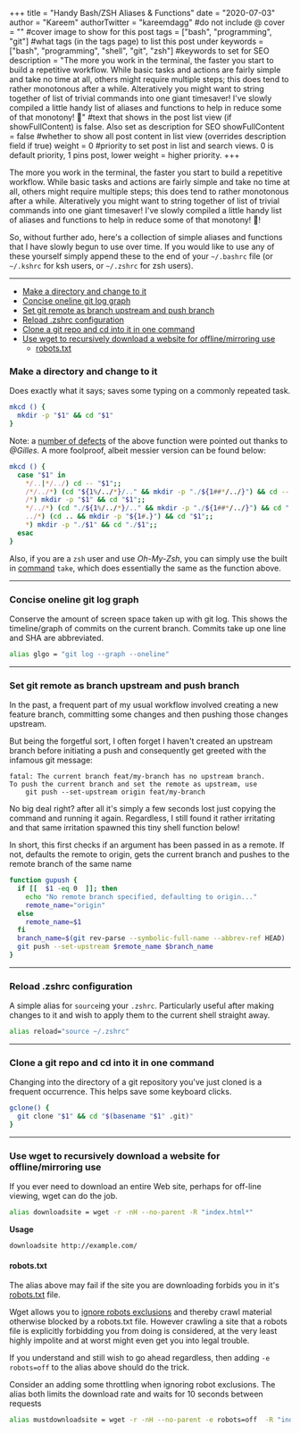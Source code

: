 +++
title = "Handy Bash/ZSH Aliases & Functions"
date = "2020-07-03"
author = "Kareem" 
authorTwitter = "kareemdagg" #do not include @
cover = "" #cover image to show for this post
tags = ["bash", "programming", "git"] #what tags (in the tags page) to list this post under
keywords = ["bash", "programming", "shell", "git", "zsh"] #keywords to set for SEO
description = "The more you work in the terminal, the faster you start to build a repetitive workflow. While basic tasks and actions are fairly simple and take no time at all, others might require multiple steps; this does tend to rather monotonous after a while. Alteratively you might want to string together of list of trivial commands into one giant timesaver! I've slowly compiled a little handy list of aliases and functions to help in reduce some of that monotony! 🔨" #text that shows in the post list view (if showFullContent) is false. Also set as description for SEO
showFullContent = false #whether to show all post content in list view (overrides description field if true)
weight = 0 #priority to set post in list and search views. 0 is default priority, 1 pins post, lower weight = higher priority. 
+++

The more you work in the terminal, the faster you start to build a repetitive workflow. While basic tasks and actions are fairly simple and take no time at all, others might require multiple steps; this does tend to rather monotonous after a while. Alteratively you might want to string together of list of trivial commands into one giant timesaver! I've slowly compiled a little handy list of aliases and functions to help in reduce some of that monotony! 🔨!

So, without further ado, here's a collection of simple aliases and functions that I have slowly begun to use over time. If you would like to use any of these yourself simply append these to the end of your `~/.bashrc` file (or `~/.kshrc` for ksh users, or `~/.zshrc` for zsh users).

---

- [Make a directory and change to it](#make-a-directory-and-change-to-it)
- [Concise oneline git log graph](#concise-oneline-git-log-graph)
- [Set git remote as branch upstream and push branch](#set-git-remote-as-branch-upstream-and-push-branch)
- [Reload .zshrc configuration](#reload-zshrc-configuration)
- [Clone a git repo and cd into it in one command](#clone-a-git-repo-and-cd-into-it-in-one-command)
- [Use wget to recursively download a website for offline/mirroring use](#use-wget-to-recursively-download-a-website-for-offlinemirroring-use)
  - [robots.txt](#robotstxt)


### Make a directory and change to it
Does exactly what it says; saves some typing on a commonly repeated task.
```bash
mkcd () {
  mkdir -p "$1" && cd "$1"
}
```
Note: a [number of defects](https://unix.stackexchange.com/a/9124) of the above function were pointed out thanks to _@Gilles_. A more foolproof, albeit messier version can be found below: 
```bash
mkcd () {
  case "$1" in
    */..|*/../) cd -- "$1";; 
    /*/../*) (cd "${1%/../*}/.." && mkdir -p "./${1##*/../}") && cd -- "$1";;
    /*) mkdir -p "$1" && cd "$1";;
    */../*) (cd "./${1%/../*}/.." && mkdir -p "./${1##*/../}") && cd "./$1";;
    ../*) (cd .. && mkdir -p "${1#.}") && cd "$1";;
    *) mkdir -p "./$1" && cd "./$1";;
  esac
}
```

Also, if you are a `zsh` user and use _Oh-My-Zsh_, you can simply use the built in [command](https://github.com/ohmyzsh/ohmyzsh/wiki/Cheatsheet) `take`, which does essentially the same as the function above.

---
### Concise oneline git log graph
Conserve the amount of screen space taken up with git log. This shows the timeline/graph of commits on the current branch. Commits take up one line and SHA are abbreviated. 
```bash
alias glgo = "git log --graph --oneline"
```

---
### Set git remote as branch upstream and push branch

In the past, a frequent part of my usual workflow involved creating a new feature branch, committing some changes and then pushing those changes upstream.

But being the forgetful sort, I often forget I haven't created an upstream branch before initiating a push and consequently get greeted with the infamous git message:

```error
fatal: The current branch feat/my-branch has no upstream branch.
To push the current branch and set the remote as upstream, use
    git push --set-upstream origin feat/my-branch
```

No big deal right? after all it's simply a few seconds lost just copying the command and running it again. Regardless, I still found it rather irritating and that same irritation spawned this tiny shell function below!

In short, this first checks if an argument has been passed in as a remote. If not, defaults the remote to origin, gets the current branch and pushes to the remote branch of the same name

```bash
function gupush {
  if [[  $1 -eq 0  ]]; then
    echo "No remote branch specified, defaulting to origin..."
    remote_name="origin"
  else
    remote_name=$1
  fi
  branch_name=$(git rev-parse --symbolic-full-name --abbrev-ref HEAD)
  git push --set-upstream $remote_name $branch_name
}
```
---
### Reload .zshrc configuration
A simple alias for `source`ing your `.zshrc`. Particularly useful after making changes to it and wish to apply them to the current shell straight away.
```bash
alias reload="source ~/.zshrc"
```
---
### Clone a git repo and cd into it in one command
Changing into the directory of a git repository you've just cloned is a frequent occurrence. This helps save some keyboard clicks.
```bash
gclone() {
  git clone "$1" && cd "$(basename "$1" .git)"
}
```
---

### Use wget to recursively download a website for offline/mirroring use
If you ever need to download an entire Web site, perhaps for off-line viewing, wget can do the job.
```bash
alias downloadsite = wget -r -nH --no-parent -R "index.html*"
```
**Usage**
```
downloadsite http://example.com/
```

#### robots.txt

The alias above may fail if the site you are downloading forbids you in it's [robots.txt](https://support.archive-it.org/hc/en-us/articles/208001096-Avoid-robots-txt-exclusions) file.

Wget allows you to [ignore robots exclusions](http://www.gnu.org/software/wget/manual/html_node/Robot-Exclusion.html) and thereby crawl material otherwise blocked by a robots.txt file. However crawling a site that a robots file is explicitly forbidding you from doing is considered, at the very least highly impolite and at worst might even get you into legal trouble.

If you understand and still wish to go ahead regardless, then adding `-e robots=off` to the alias above should do the trick. 

Consider an adding some throttling when ignoring robot exclusions. The alias both limits the download rate and waits for 10 seconds between requests 
```bash
alias mustdownloadsite = wget -r -nH --no-parent -e robots=off  -R "index.html*" --wait=10 --limit-rate=20K 
```